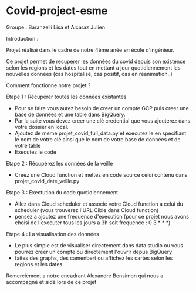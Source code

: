 # Covid-project-esme
Groupe : Baranzelli Lisa et Alcaraz Julien 

Introduction :

Projet réalisé dans le cadre de notre 4ème anée en école d'ingénieur.

Ce projet permet de recuperer les données du covid depuis son existence selon les regions et les dates tout en mettant a jour quotidiennement les nouvelles données (cas hospitalisé, cas positif, cas en réanimation..)

Comment fonctionne notre projet ?

Etape 1 : Récupérer toutes les données existantes 
- Pour se faire vous aurez besoin de creer un compte GCP puis creer une base de données et une table dans BigQuery.
- Par la suite vous devez creer une clé credential que vous ajouterez dans votre dossier en local.
- Ajoutez de meme projet_covid_full_data.py et executez le en specifiant le nom de votre clé ainsi que le nom de votre base de données et de votre table
- Executez le code 

Etape 2 : Récupérez les données de la veille
- Creez une Cloud function et mettez en code source celui contenu dans projet_covid_date_veille.py

Etape 3 : Exectution du code quotidiennement 
- Allez dans Cloud scheduler et associé votre Cloud function a celui du scheduler (vous trouverez l'URL Cible dans Cloud function)
- pensez a ajoutez une frequence d'execution (pour ce projet nous avons choisi de l'executer tous les jours a 3h soit frequence : 0 3 * * *)

Etape 4 : La visualisation des données
- Le plus simple est de visualiser directement dans data studio ou vous pourrez creer un compte ou directement l'ouvrir depus BigQuery
- faites des graphs, des camenbert ou affichez les cartes selon les regions et les dates


Remerciement a notre encadrant Alexandre Bensimon qui nous a accompagné et aidé lors de ce projet 
